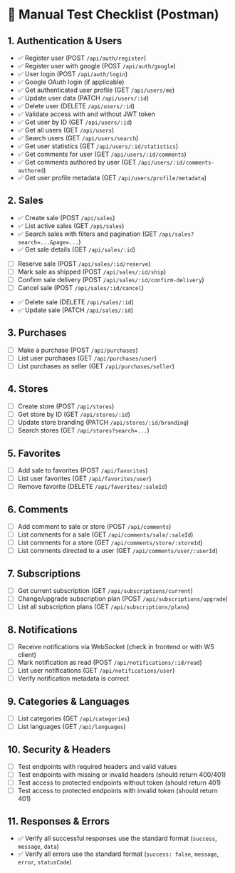 # 📝 Manual Test Checklist (Postman)

## 1. Authentication & Users
- ✅ Register user (POST `/api/auth/register`)
- ✅ Register user with google (POST `/api/auth/google`)
- ✅ User login (POST `/api/auth/login`)
- ✅ Google OAuth login (if applicable)
- ✅ Get authenticated user profile (GET `/api/users/me`)
- ✅ Update user data (PATCH `/api/users/:id`)
- ✅ Delete user (DELETE `/api/users/:id`)
- ✅ Validate access with and without JWT token
- ✅ Get user by ID (GET `/api/users/:id`)
- ✅ Get all users (GET `/api/users`)
- ✅ Search users (GET `/api/users/search`)
- ✅ Get user statistics (GET `/api/users/:id/statistics`)
- ✅ Get comments for user (GET `/api/users/:id/comments`)
- ✅ Get comments authored by user (GET `/api/users/:id/comments-authored`)
- ✅ Get user profile metadata (GET `/api/users/profile/metadata`)

## 2. Sales
- ✅ Create sale (POST `/api/sales`)
- ✅ List active sales (GET `/api/sales`)
- ✅ Search sales with filters and pagination (GET `/api/sales?search=...&page=...`)
- ✅ Get sale details (GET `/api/sales/:id`)
- [ ] Reserve sale (POST `/api/sales/:id/reserve`)
- [ ] Mark sale as shipped (POST `/api/sales/:id/ship`)
- [ ] Confirm sale delivery (POST `/api/sales/:id/confirm-delivery`)
- [ ] Cancel sale (POST `/api/sales/:id/cancel`)
- ✅ Delete sale (DELETE `/api/sales/:id`)
- ✅ Update sale (PATCH `/api/sales/:id`)

## 3. Purchases
- [ ] Make a purchase (POST `/api/purchases`)
- [ ] List user purchases (GET `/api/purchases/user`)
- [ ] List purchases as seller (GET `/api/purchases/seller`)

## 4. Stores
- [ ] Create store (POST `/api/stores`)
- [ ] Get store by ID (GET `/api/stores/:id`)
- [ ] Update store branding (PATCH `/api/stores/:id/branding`)
- [ ] Search stores (GET `/api/stores?search=...`)

## 5. Favorites
- [ ] Add sale to favorites (POST `/api/favorites`)
- [ ] List user favorites (GET `/api/favorites/user`)
- [ ] Remove favorite (DELETE `/api/favorites/:saleId`)

## 6. Comments
- [ ] Add comment to sale or store (POST `/api/comments`)
- [ ] List comments for a sale (GET `/api/comments/sale/:saleId`)
- [ ] List comments for a store (GET `/api/comments/store/:storeId`)
- [ ] List comments directed to a user (GET `/api/comments/user/:userId`)

## 7. Subscriptions
- [ ] Get current subscription (GET `/api/subscriptions/current`)
- [ ] Change/upgrade subscription plan (POST `/api/subscriptions/upgrade`)
- [ ] List all subscription plans (GET `/api/subscriptions/plans`)

## 8. Notifications
- [ ] Receive notifications via WebSocket (check in frontend or with WS client)
- [ ] Mark notification as read (POST `/api/notifications/:id/read`)
- [ ] List user notifications (GET `/api/notifications/user`)
- [ ] Verify notification metadata is correct

## 9. Categories & Languages
- [ ] List categories (GET `/api/categories`)
- [ ] List languages (GET `/api/languages`)

## 10. Security & Headers
- [ ] Test endpoints with required headers and valid values
- [ ] Test endpoints with missing or invalid headers (should return 400/401)
- [ ] Test access to protected endpoints without token (should return 401)
- [ ] Test access to protected endpoints with invalid token (should return 401)

## 11. Responses & Errors
- ✅ Verify all successful responses use the standard format (`success`, `message`, `data`)
- ✅ Verify all errors use the standard format (`success: false`, `message`, `error`, `statusCode`) 